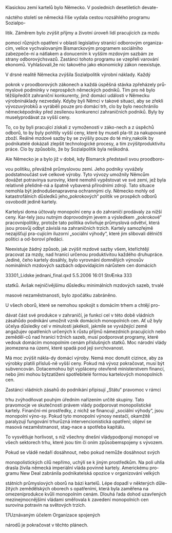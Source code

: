 
Klasickou zemí kartelů bylo Německo. V posledních desetiletích devate-

náctého století se německá říše vydala cestou rozsáhlého programu Sozialpo-

litik. Záměrem bylo zvýšit příjmy a životní úroveň lidí pracujících za mzdu

pomocí různých opatření v oblasti legislativy stranící odborovým organiza-cím, velice vychvalovaným Bismarckovým programem sociálního zabezpeče-ní a nátlakem a donucením k vyšším mzdovým sazbám ze strany odborovýchsvazů. Zastánci tohoto programu se vzepřeli varování ekonomů. Vyhlašovali,že nic takového jako ekonomický zákon neexistuje.

V drsné realitě Německa zvýšila Sozialpolitik výrobní náklady. Každý

pokrok v proodborových zákonech a každá úspěšná stávka zpřeházely prů-myslové podmínky v neprospěch německých podniků. Tím pro ně bylo těžšípředčit zahraniční konkurenty, jimž domácí události v Německu výrobnínáklady nezvedaly. Kdyby byli Němci v takové situaci, aby se zřekli vývozuvýrobků a vyráběli pouze pro domácí trh, clo by bylo neochránilo německépodniky před zesílenou konkurencí zahraničních podniků. Byly by muselyprodávat za vyšší ceny.

To, co by byli pracující získali z vymožeností v záko-nech a z úspěchů odborů, to by byly pohltily vyšší ceny, které by museli pla-tit za nakupované zboží. Reálné mzdové sazby by se zvýšily pouze do té míry,nakolik by podnikatelé dokázali zlepšit technologické procesy, a tím zvýšitproduktivitu práce. Clo by způsobilo, že by Sozialpolitik byla neškodná.

Ale Německo je a bylo již v době, kdy Bismarck představil svou proodboro-

vou politiku, převážně průmyslovou zemí. Jeho podniky vyvážely podstatnoučást své celkové výroby. Tyto vývozy umožnily Němcům dovážet potravinya suroviny, které nemohli vypěstovat ve své zemi, jež byla relativně přelidně-ná a špatně vybavená přírodními zdroji. Tato situace nemohla být jednodušenapravena ochrannými cly. Německo mohly od katastrofálních důsledků jeho„pokrokových“ politik ve prospěch odborů osvobodit jedině kartely.

Kartelysi doma účtovaly monopolní ceny a do zahraničí prodávaly za nižší ceny. Kar-tely jsou nutným doprovodným jevem a výsledkem „pokrokové“ pracovnípolitiky, protože tato politika ovlivňuje průmyslová odvětví, která jsou prosvůj odbyt závislá na zahraničních trzích. Kartely samozřejmě nezajišťují pra-cujícím iluzorní „sociální výhody“, které jim slibovali dělničtí politici a od-boroví předáci.

Neexistuje žádný způsob, jak zvýšit mzdové sazby všem, kteříchtějí pracovat za mzdy, nad hranici určenou produktivitou každého druhupráce. Jediné, čeho kartely dosáhly, bylo vyrovnání domnělých výnosův nominálních mzdových sazbách odpovídajícím nárůstem cen domácích

33301_Lidske jednani_final.qxd 5.5.2006 16:01 StrÆnka 333

statků. Avšak nejničivějšímu důsledku minimálních mzdových sazeb, trvalé

masové nezaměstnanosti, bylo zpočátku zabráněno.

U všech oborů, které se nemohou spokojit s domácím trhem a chtějí pro-

dávat část své produkce v zahraničí, je funkcí cel v této době vládních zásahůdo podnikání umožnit vznik domácích monopolních cen. Ať už byly účelya důsledky cel v minulosti jakékoli, jakmile se vyvážející země angažujev opatřeních určených k růstu příjmů námezdních pracujících nebo zeměděl-ců nad hranici tržních sazeb, musí podporovat programy, které vedouk domácím monopolním cenám příslušných statků. Moc národní vlády jeomezena na území, které spadá pod její svrchovanost.

Má moc zvýšit nákla-dy domácí výroby. Nemá moc donutit cizince, aby za výrobky platili přísluš-ně vyšší ceny. Pokud má vývoz pokračovat, musí být subvencován. Dotacemohou být vypláceny otevřeně ministerstvem financí, nebo jimi mohou býtzatíženi spotřebitelé formou kartelových monopolních cen.

Zastánci vládních zásahů do podnikání připisují „Státu“ pravomoc v rámci

trhu zvýhodňovat pouhým úředním nařízením určité skupiny. Tato pravomocje ve skutečnosti právem vlády podporovat monopolistické kartely. Finanční-mi prostředky, z nichž se financují „sociální výhody“, jsou monopolní výno-sy. Pokud tyto monopolní výnosy nestačí, okamžitě paralyzují fungování trhurůzná intervencionistická opatření; objeví se masová nezaměstnanost, stag-nace a spotřeba kapitálu.

To vysvětluje horlivost, s níž všechny dnešní vládypodporují monopol ve všech sektorech trhu, které jsou tím či oním způsobemspojeny s vývozem.

Pokud se vládě nedaří dosáhnout, nebo pokud nemůže dosáhnout svých

monopolistických cílů nepřímo, uchýlí se k jiným prostředkům. Na poli uhlía drasla živila německá imperiální vláda povinné kartely. Americkému pro-gramu New Deal zabránila podnikatelská opozice v organizování velkých

státních průmyslových oborů na bázi kartelů. Lépe dopadl v některých důle-žitých zemědělských oborech s opatřeními, která byla zaměřena na omezeníprodukce kvůli monopolním cenám. Dlouhá řada dohod uzavřených mezinejmocnějšími vládami směřovala k zavedení monopolních cen surovina potravin na světových trzích.

17Uznávaným účelem Organizace spojených

národů je pokračovat v těchto plánech.

